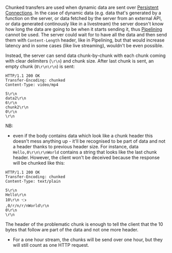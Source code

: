 Chunked transfers are used when dynamic data are sent over [Persistent Connections](Persistent%20Connections). In the case of dynamic data (e.g. data that's generated by a function on the server, or data fetched by the server from an external API, or data generated continously like in a livestream) the server doesn't know how long the data are going to be when it starts sending it, thus [Pipelining](Pipelining.md) cannot be used. The server could wait for to have all the data and then send them with `Content-Length` header, like in Pipelining, but that would increase latency and in some cases (like live streaming), wouldn't be even possible. 

Instead, the server can send data chunk-by-chunk with each chunk coming with clear delimiters (`\r\n`) and chunk size. After last chunk is sent, an empty chunk (`0\r\n\r\n`) is sent:
```
HTTP/1.1 200 OK
Transfer-Encoding: chunked
Content-Type: video/mp4

5\r\n
data2\r\n
6\r\n
chunk2\r\n
0\r\n
\r\n
```

NB:
- even if the body contains data which look like a chunk header this doesn't mess anything up - it'll be recognised to be part of data and not a header thanks to previous header size. For instance, data `Hello,0\r\n\r\nWorld` contains a string that looks like the last chunk header. However, the client won't be deceived because the response will be chunked like this:
```
HTTP/1.1 200 OK
Transfer-Encoding: chunked
Content-Type: text/plain

5\r\n
Hello\r\n
10\r\n 👈
,0/r/n/r/nWorld\r\n
0\r\n
\r\n
```

The header of the problematic chunk is enough to tell the client that the 10 bytes that follow are part of the data and not one more header.

- For a one hour stream, the chunks will be send over one hour, but they will still count as one HTTP request. 